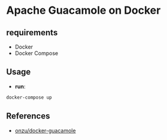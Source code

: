 # Apache Guacamole on Docker

## requirements

- Docker
- Docker Compose

## Usage

- **run**:

```sh
docker-compose up
```

## References

- [onzu/docker-guacamole](https://github.com/reisbel/guacamole-docker-compose)

